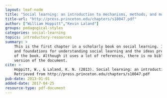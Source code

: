 ```yaml
---
layout: leaf-node
title: "Social learning: an introduction to mechanisms, methods, and models (Chapter 1)"
title-url: "http://press.princeton.edu/chapters/s10047.pdf"
author: ["William Hoppitt","Kevin Laland"]
groups: pedagogical-styles
categories: social-learning
topics: introductory-resources
summary: >
    This is the first chapter in a scholarly book on social learning. It provides definitions
    and foundations for understanding social learning and the ideas presented in the rest
    of the book. Although it uses a lot of references, there is no bibliography in this
    version of the document.
cite: >
    Hoppitt, W., & Laland, K. N. (2013). Social learning: an introduction to mechanisms, methods, and models. Princeton University Press.
    Retrieved from http://press.princeton.edu/chapters/s10047.pdf
pub-date: 2013-01-01
added-date: 2017-04-25
resource-type: pdf-document
---
```

